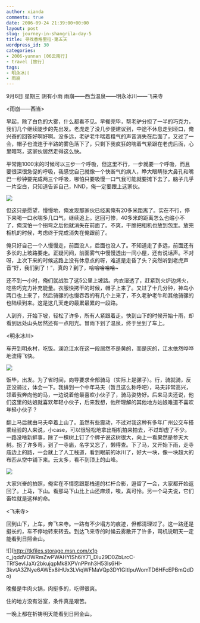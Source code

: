 ```yaml
---
author: xianda
comments: true
date: 2006-09-24 21:39:00+00:00
layout: post
slug: journey-in-shangrila-day-5
title: 寻找香格里拉·第五天
wordpress_id: 30
categories:
- 2006-yunnan [06云南行]
- travel [旅行]
tags:
- 明永冰川
- 雨崩
---
```




9月6日 星期三 阴有小雨 雨崩——西当温泉——明永冰川——飞来寺



<雨崩——西当>



早起，除了白色的大雾，什么都看不见。早餐完毕，帮老驴分担了一半的巧克力，我们几个继续陡步的先出发。老虎走了没几步便建议到，中途不休息走到垭口，俺兴奋的回答好啊好啊。没多远，老驴老牛喘着粗气的声音消失在后面了，又过了一会，帽子也流连于半路的雾色落下了，只剩下我疯狂的喘着气紧跟在老虎后面，心里暗骂，这家伙居然走得这么快。



平常跑1000米的时候可以三步一个呼吸，但这里不行，一步就要一个呼吸，而且要很深很急促的呼吸，我感觉自己就像一个快断气的病人，睁大眼睛张大鼻孔和嘴巴一秒钟要完成两三个呼吸，哪怕只要吸慢一口气我可能就要摊下去了。脑子几乎一片空白，只知道告诉自己，NND，俺一定要跟上这家伙。



![](http://tkfiles.storage.msn.com/x1pc_jqddVOWRmZwPWAHYlSh_sDFhpDJZXhkw3AcDanO5So-QMl6TIuelBHTiglh25CFsGhDptgv3d8nMvrcB5COt5djDiewAN7mvZE4lSwUtDobZYXrO_90lflKcTTDozKhMogeKHfl30)



但这只是愿望，慢慢地，俺发现那家伙已经离俺有20多米距离了。实在不行，停下来喝一口水喘多几口气，继续追上。这回可惨，40多米的距离怎么也缩小不了，俺深怕一个拐弯之后他就消失在前面了。不爽，干脆把相机也放到包里。放完相机的时候，考虑终于完成消失在俺跟前了。

<!-- more -->

俺只好自己一个人慢慢走，前面没人，后面也没人了。不知道走了多远，前面还有多长的上坡路要走。正疑问间，前面雾气中慢慢透出一间小屋，还有说话声。不对呀，上次下来的时候这路上没有休息点的呀，难道是走昏了头？突然听到老虎声音“好，我们到了！”，真的？到了，哈哈~~哈哈哈~~~



还不到一小时，俺们就战胜了这5公里上坡路。内衣湿透了，赶紧到火炉边烤火，吃些巧克力补充能量。衣服快拷干的时候，帽子上来了。又过了十几分钟，神鸟小两口也上来了，然后骑骡的也慢吞吞的有几个上来了，不久老驴老牛和其他骑骡的也陆续到来。这是这几天走的最累最累的一段路。



人到齐，开始下坡，轻松了许多，所有人紧跟着走。快到山下的时候开始十雨，却看到远处山头居然还有一点阳光。冒雨下到了温泉，终于坐到了车上。



<明永冰川>



车开到明永村，吃饭。澜沧江水在这一段居然不是黄的，而是灰的，江水依然哗哗地流得飞快。



![](http://tkfiles.storage.msn.com/x1pc_jqddVOWRmZwPWAHYlSh3GUfwmhirQ_8jQ9bGu3TY8vvvsdIuxpFgb8GcsgUjinOEJQCMo43OgTaAxKxrYO6YjXwqpfD9qBGpOiHPVA8xFyVUeeYrW4I7hQ6mnqyF3s85Wi7kvj0Og)



饭毕，出发。为了省时间，向导要求全部骑马（实际上是骡子）。行，骑就骑，反正没骑过，体会一下。我排到一个中年马夫（暂且这么称呼吧），马夫非常高兴，领着我奔向他的马，一边说着他最喜欢小伙子了，骑马姿势好。后来马夫还说，他们这里的姑娘就喜欢年轻小伙子，后来我想，他所理解的其他地方姑娘难道不喜欢年轻小伙子？



翻上马后就由马夫牵着上山了。虽然有些震动，不过对我这种有多年广州公交车搭乘经验的人来说，小case，可以很轻松地拿出相机拍来拍去，不过却虚了不少。一路没啥新鲜事，除了一棵树上钉了个牌子说这树很大，向上一看果然是参天大树。拐了许多弯，到了一寺庙，名字又忘了，懒得查。下了马，又开始下雨，走寺庙边上的路，一会就上了人工栈道，看到眼前的冰川了，好大一块，像一块超大的布匹从空中铺下来。云太多，看不到顶上的山峰。



![](http://tkfiles.storage.msn.com/x1pc_jqddVOWRmZwPWAHYlSh5vOY21P7l6TctaQo7PXfdv4ADg4NaOhxBpZrRhGwF3b0HevbjVSQdP84z-hKDO_uksS8xxGAD8TyjhGtCF9gXrIFvtZHWO77M0eRm_JPulR_xeRcXO_C8g)



大家兴奋的拍照，俺实在不情愿跟那栈道的栏杆合影，逗留了一会，大家都开始返回了。上马，下山。看那马下山比上山还麻烦，唉，真可怜。另一个马夫说，它们畜牲就是这样的命。





<飞来寺>



回到山下，上车，奔飞来寺。一路有不少塌方的痕迹，但都清理过了。这一路还是挺长的，车不停地转来转去。到达飞来寺的时候云雾散开了许多，司机说明天一定能看到日照金山。



![](http://tkfiles.storage.msn.com/x1p
c_jqddVOWRmZwPWAHYlSh6iY71_Dlu29D0ZbLrcC-TRfSevlJaXr2bkujqpMk8XPVnPPnh3H53ls6HI-3kvtA3ZNye6AWEx8iHUx3LViqWFMaVQp3DYIGItlpuWomTD6HFcEPBmQdDo)



晚餐是牛肉火锅，肉挺多的，吃得很爽。



住的地方没有浴室，条件真是艰苦。



一晚上都在祈祷明天能看到日照金山。


